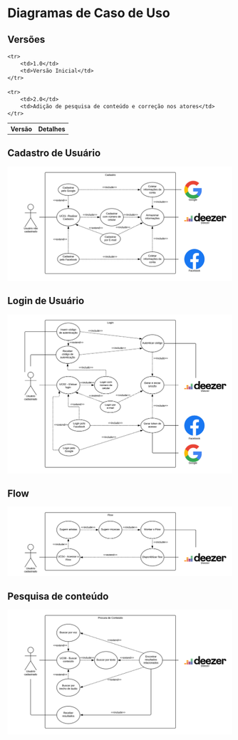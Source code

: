 # Diagramas de Caso de Uso
<div class="line"></div>

## Versões

<table class="versions">
	<tr>
		<th class="version_header">Versão</th>
		<th>Detalhes</th>
	</tr>

	<tr>
		<td>1.0</td>
		<td>Versão Inicial</td>
	</tr>
	
	<tr>
		<td>2.0</td>
		<td>Adição de pesquisa de conteúdo e correção nos atores</td>
	</tr>
</table>

## Cadastro de Usuário

<img src="../../assets/images/uso_cadastro.png">

## Login de Usuário

<img src="../../assets/images/uso_login.png">

## Flow

<img src="../../assets/images/uso_flow.png">

## Pesquisa de conteúdo


<img src="../../assets/images/uso_pesquisa.png">